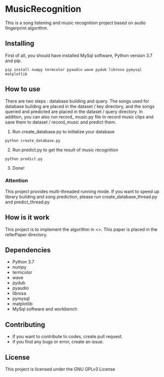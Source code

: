 # MusicRecognition
This is a song listening and music recognition project based on audio fingerprint algorithm.
## Installing
First of all, you should have installed MySql software, Python version 3.7 and pip.
```
pip install numpy termcolor pyaudio wave pydub librosa pymysql matplotlib
```
## How to use
There are two steps : database building and query. The songs used for database building are placed in the dataset / key directory, and the songs queried and predicted are placed in the dataset / query directory. In addition, you can also run record_ music.py file to record music clips and save them to dataset / record_music and predict them.

1. Run create_database.py to initialize your database
```
python create_database.py
```
2. Run predict.py to get the result of music recognition
```
python predict.py
```
3. Done!
### Attention
This project provides multi-threaded running mode. If you want to speed up library building and song prediction, please run create_database_thread.py and predict_thread.py
## How is it work
This project is to implement the algorithm in <<An Industrial-Strength Audio Search Algorithm>>. This paper is placed in the referPaper directory.
## Dependencies
  * Python 3.7
  * numpy
  * termcolor
  * wave
  * pydub
  * pyaudio
  * librosa
  * pymysql
  * matplotlib
  * MySql software and workbench
## Contributing
  * if you want to contribute to codes, create pull request.
  * if you find any bugs or error, create an issue.
## License
  This project is licensed under the GNU GPLv3 License
  

